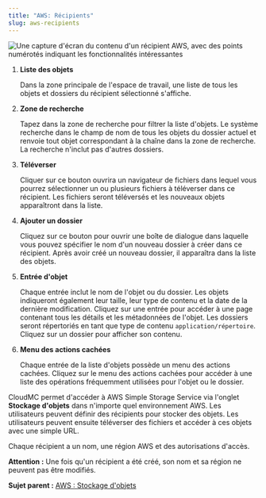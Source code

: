 ```yaml
---
title: "AWS: Récipients"
slug: aws-recipients
---
```



![Une capture d'écran du contenu d'un récipient AWS, avec des points numérotés indiquant les fonctionnalités intéressantes](/assets/aws-objectstorage-filelist-numdots-en.png)

1. **Liste des objets**

     Dans la zone principale de l'espace de travail, une liste de tous les objets et dossiers du récipient sélectionné s'affiche.

2. **Zone de recherche**

     Tapez dans la zone de recherche pour filtrer la liste d'objets. Le système recherche dans le champ de nom de tous les objets du dossier actuel et renvoie tout objet correspondant à la chaîne dans la zone de recherche. La recherche n'inclut pas d'autres dossiers.

3. **Téléverser**

     Cliquer sur ce bouton ouvrira un navigateur de fichiers dans lequel vous pourrez sélectionner un ou plusieurs fichiers à téléverser dans ce récipient. Les fichiers seront téléversés et les nouveaux objets apparaîtront dans la liste.

4. **Ajouter un dossier**

     Cliquez sur ce bouton pour ouvrir une boîte de dialogue dans laquelle vous pouvez spécifier le nom d'un nouveau dossier à créer dans ce récipient. Après avoir créé un nouveau dossier, il apparaîtra dans la liste des objets.

5. **Entrée d'objet**

     Chaque entrée inclut le nom de l'objet ou du dossier. Les objets indiqueront également leur taille, leur type de contenu et la date de la dernière modification. Cliquez sur une entrée pour accéder à une page contenant tous les détails et les métadonnées de l'objet. Les dossiers seront répertoriés en tant que type de contenu `application/répertoire`. Cliquez sur un dossier pour afficher son contenu.

6. **Menu des actions cachées**

     Chaque entrée de la liste d'objets possède un menu des actions cachées. Cliquez sur le menu des actions cachées pour accéder à une liste des opérations fréquemment utilisées pour l'objet ou le dossier.


CloudMC permet d'accéder à AWS Simple Storage Service via l'onglet **Stockage d'objets** dans n'importe quel environnement AWS. Les utilisateurs peuvent définir des récipients pour stocker des objets. Les utilisateurs peuvent ensuite téléverser des fichiers et accéder à ces objets avec une simple URL.

Chaque récipient a un nom, une région AWS et des autorisations d'accès.

**Attention :** Une fois qu'un récipient a été créé, son nom et sa région ne peuvent pas être modifiés.

**Sujet parent :** [AWS : Stockage d'objets](aws-object_storage.md)

